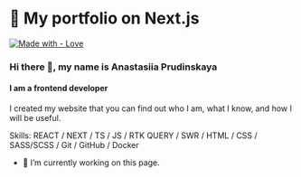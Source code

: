 # 🚀 My portfolio on Next.js

[![Made with - Love](https://img.shields.io/badge/Made_with-Love-red)](https://prudinskaia.space/)

### Hi there 👋, my name is Anastasiia Prudinskaya

#### I am a frontend developer

I created my website that you can find out who I am, what I know, and how I will be useful.

Skills: REACT / NEXT / TS / JS / RTK QUERY / SWR / HTML / CSS / SASS/SCSS / Git / GitHub / Docker

- 🔭 I’m currently working on this page.
